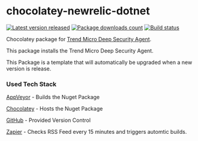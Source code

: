 # chocolatey-newrelic-dotnet

[![Latest version released](https://img.shields.io/chocolatey/v/trendmicro-dsa.svg)](https://chocolatey.org/packages/trendmicro-dsa)
[![Package downloads count](https://img.shields.io/chocolatey/dt/trendmicro-dsa.svg)](https://chocolatey.org/packages/trendmicro-dsa)
[![Build status](https://ci.appveyor.com/api/projects/status/md5xg3pwjlumn87y?svg=true)](https://ci.appveyor.com/project/TechIsCool/chocolatey-trendmicro-dsa)

Chocolatey package for [Trend Micro Deep Security Agent](https://www.trendmicro.com/en_us/business/products/hybrid-cloud.html).

This package installs the Trend Micro Deep Security Agent.

This Package is a template that will automatically be upgraded when a new version is release.


### Used Tech Stack
[AppVeyor](https://ci.appveyor.com/project/TechIsCool/chocolatey-trendmicro-dsa) -
Builds the Nuget Package

[Chocolatey](https://chocolatey.org/packages/trendmicro-dsa) -
Hosts the Nuget Package

[GitHub](https://github.com/TechIsCool/chocolatey-trendmicro-dsa) -
Provided Version Control

[Zapier](https://zapier.com) - 
Checks RSS Feed every 15 minutes and triggers automtic builds.
